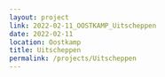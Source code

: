 ```yaml
---
layout: project
link: 2022-02-11_OOSTKAMP_Uitscheppen
date: 2022-02-11
location: Oostkamp
title: Uitscheppen
permalink: /projects/Uitscheppen
---
```

